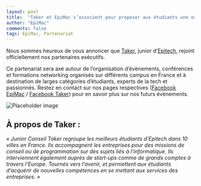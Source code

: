 ```yaml
---
layout: post
title:  "Taker et EpiMac s’associent pour proposer aux étudiants une expertise technologique maximisée."
author: "EpiMac"
comments: false
tags: EpiMac, Partenariat
---
```


Nous sommes heureux de vous annoncer que  [Taker](http://taker.epitech.eu/), junior d’[Epitech](http://epitech.eu/), rejoint officiellement nos partenaires exécutifs.

Ce partenariat sera axé autour de l’organisation d’évènements, conférences et formations networking organisés sur différents campus en France et à destination de larges catégories d’étudiants, experts de la tech et passionnés. Restez en contact sur nos pages respectives ([Facebook EpiMac](https://www.facebook.com/EpiMac.org)  /  [Facebook Taker](https://www.facebook.com/takerepitech)) pour en savoir plus sur nos futurs évènements.

![Placeholder image](https://miro.medium.com/max/2400/1*I_9g0x6HqkLtrN7I-43Mzw.png "EpiMac x Taker")

## À propos de Taker :

_« Junior Conseil Taker regroupe les  meilleurs étudiants d’Epitech dans 10 villes en France. Ils accompagnent les entreprises pour des missions de conseil ou de programmation sur des sujets liés à l’informatique. Ils interviennent également auprès de start-ups comme de grands comptes à travers l’Europe. Tournés vers l’avenir, et permettent aux étudiants d’acquérir de nouvelles compétences en se mettant aux services des entreprises. »_